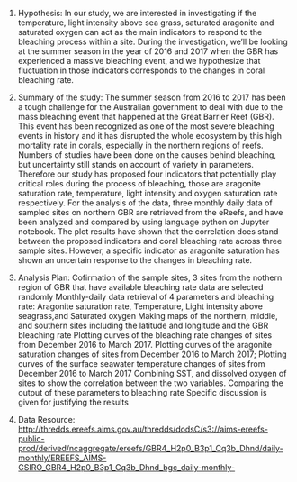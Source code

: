 1. Hypothesis: In our study, we are interested in investigating if the temperature, light intensity above sea grass, saturated aragonite and saturated oxygen can act as the main indicators to respond to the bleaching process within a site. During the investigation, we’ll be looking at the summer season in the year of 2016 and 2017 when the GBR has experienced a massive bleaching event, and we hypothesize that fluctuation in those indicators corresponds to the changes in coral bleaching rate.

2. Summary of the study: The summer season from 2016 to 2017 has been a tough challenge for the Australian government to deal with due to the mass bleaching event that happened at the Great Barrier Reef (GBR). This event has been recognized as one of the most severe bleaching events in history and it has disrupted the whole ecosystem by this high mortality rate in corals, especially in the northern regions of reefs. Numbers of studies have been done on the causes behind bleaching, but uncertainty still stands on account of variety in parameters. Therefore our study has proposed four indicators that potentially play critical roles during the process of bleaching, those are aragonite saturation rate, temperature, light intensity and oxygen saturation rate respectively. For the analysis of the data, three monthly daily data of sampled sites on northern GBR are retrieved from the eReefs, and have been analyzed and compared by using language python on Jupyter notebook. The plot results have shown that the correlation does stand between the proposed indicators and coral bleaching rate across three sample sites. However, a specific indicator as aragonite saturation has shown an uncertain response to the changes in bleaching rate. 


3. Analysis Plan:
  Cofirmation of the sample sites, 3 sites from the nothern region of GBR that have available bleaching rate data are selected randomly
  Monthly-daily data retrieval of 4 parameters and bleaching rate: Aragonite saturation rate, Temperature, Light intensity above seagrass,and Saturated oxygen
  Making maps of the northern, middle, and southern sites including the latitude and longitude and the GBR bleaching rate
  Plotting curves of the bleaching rate changes of sites from December 2016 to March 2017.
  Plotting curves of the aragonite saturation changes of sites from December 2016 to March 2017;
  Plotting curves of the surface seawater temperature changes of sites from December 2016 to March 2017
  Combining SST, and dissolved oxygen of sites to show the correlation between the two variables.
  Comparing the output of these parameters to bleaching rate
  Specific discussion is given for justifying the results


5. Data Resource: http://thredds.ereefs.aims.gov.au/thredds/dodsC/s3://aims-ereefs-public-prod/derived/ncaggregate/ereefs/GBR4_H2p0_B3p1_Cq3b_Dhnd/daily-monthly/EREEFS_AIMS-CSIRO_GBR4_H2p0_B3p1_Cq3b_Dhnd_bgc_daily-monthly-
